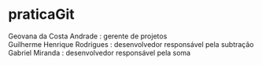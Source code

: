 # praticaGit

Geovana da Costa Andrade : gerente de projetos </br>
Guilherme Henrique Rodrigues : desenvolvedor responsável pela subtração </br>
Gabriel Miranda : desenvolvedor responsável pela soma
